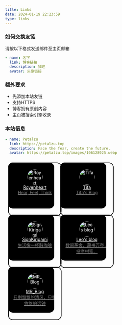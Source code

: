 ```yaml
---
title: Links
date: 2024-01-19 22:23:59
type: links
---
```


### 如何交换友链

请按以下格式发送邮件至主页邮箱

```yaml
- name: 名字
  link: 博客链接
  description: 描述
  avatar: 头像链接
```

### 额外要求
- 先添加本站友链
- 支持HTTPS
- 博客拥有原创内容
- 主页被搜索引擎收录

### 本站信息
```yaml
- name: Petalzu
  link: https://petalzu.top
  description: Face the fear, create the future.
  avatar: https://petalzu.top/images/106128925.webp
```

<div style="display: flex; flex-wrap: wrap;">
  <div class="friend-link" style="width: 150px; height: 150px; background-color: black; border-radius: 15px; margin: 10px;">
    <a href="https://royenheart.com/" target="_blank" style="display: block; border: 2px solid #000; padding: 10px; text-align: center; border-radius: 15px; width: 100%; height: 100%; color: white;">
      <img src="https://royenheart.com/static/img/baa9bb522e48bc859fc37bc0b5ac9785.avatar-small.webp" alt="Royenheart" style="width: 50px; height: 50px; border-radius: 50%; margin-top: 10px;">
      <div style="color: white;">Royenheart</div>
      <div style="color: rgba(255, 255, 255, 0.5);">Hear, Feel, Think</div>
    </a>
</div>
<div class="friend-link" style="width: 150px; height: 150px; background-color: black; border-radius: 15px; margin: 10px;">
    <a href="https://tifa-233.com/" target="_blank" style="display: block; border: 2px solid #000; padding: 10px; text-align: center; border-radius: 15px; width: 100%; height: 100%; color: white;">
      <img src="https://tifa-233.com/images/ava.webp" alt="Tifa" style="width: 50px; height: 50px; border-radius: 50%; margin-top: 10px;">
      <div style="color: white;">Tifa</div>
      <div style="color: rgba(255, 255, 255, 0.5);">Tifa's Blog</div>
    </a>
</div>
<div class="friend-link" style="width: 150px; height: 150px; background-color: black; border-radius: 15px; margin: 10px;">
  <a href="https://krgm.moe/" target="_blank" style="display: block; border: 2px solid #000; padding: 10px; text-align: center; border-radius: 15px; width: 100%; height: 100%; color: white;">
    <img src="https://avatars.githubusercontent.com/u/20960986?v=4" alt="SignKirigami" style="width: 50px; height: 50px; border-radius: 50%; margin-top: 10px;">
    <div style="color: white;">SignKirigami</div>
    <div style="color: rgba(255, 255, 255, 0.5);">生活像一杯脏咖啡</div>
  </a>
</div>
<div class="friend-link" style="width: 150px; height: 150px; background-color: black; border-radius: 15px; margin: 10px;">
  <a href="https://leonis.cc" target="_blank" style="display: block; border: 2px solid #000; padding: 10px; text-align: center; border-radius: 15px; width: 100%; height: 100%; color: white;">
    <img src="https://cravatar.cn/avatar/95e31f6808fafa1f8ef3313b6f0b10e6?s=800" alt="Leo's blog" style="width: 50px; height: 50px; border-radius: 50%; margin-top: 10px;">
    <div style="color: white;">Leo's blog</div>
    <div style="color: rgba(255, 255, 255, 0.5);">数间茅舍，藏书万卷，投老村家。</div>
  </a>
</div>
<div class="friend-link" style="width: 150px; height: 150px; background-color: black; border-radius: 15px; margin: 10px;">
  <a href="http://www.mroldl001.top" target="_blank" style="display: block; border: 2px solid #000; padding: 10px; text-align: center; border-radius: 15px; width: 100%; height: 100%; color: white;">
    <img src="https://www.mroldl001.top/wp-content/uploads/2024/07/1721900985-%E7%BE%8E%E6%B3%A2-%E8%99%9A%E7%A5%9E%E8%B5%A0-%E6%AD%A3%E6%96%B9%E5%BD%A2%E5%8D%8A%E8%BA%AB.png" alt="MR_Blog" style="width: 50px; height: 50px; border-radius: 50%; margin-top: 10px;">
    <div style="color: white;">MR_Blog</div>
    <div style="color: rgba(255, 255, 255, 0.5);">只剩飘飘的清风，只剩悠悠的远钟</div>
  </a>
</div>
</div>